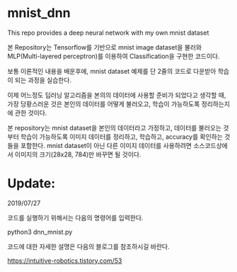 # mnist_dnn
This repo provides a deep neural network with my own mnist dataset

본 Repository는 Tensorflow를 기반으로 mnist image dataset을 불러와 MLP(Multi-layered perceptron)를 이용하여 Classification을 구현한 코드이다.

보통 이론적인 내용을 배운후에, mnist dataset 예제를 단 2줄의 코드로 다운받아 학습이 되는 과정을 실습한다.

이제 어느정도 딥러닝 알고리즘을 본의의 데이터에 사용할 준비가 되었다고 생각할 때, 
가장 당황스러운 것은 본인의 데이터를 어떻게 불러오고, 학습이 가능하도록 정리하는지에 관한 것이다. 

본 repository는 mnist dataset을 본인의 데이터라고 가정하고, 데이터를 불러오는 것부터 학습이 가능하도록 이미지 데이터를 정리하고, 학습하고, accuracy를 확인하는 것들을 포함한다.
mnist dataset이 아닌 다른 이미지 데이터를 사용하려면 소스코드상에서 이미지의 크기(28x28, 784)만 바꾸면 될 것이다.

# Update:
2019/07/27



코드를 실행하기 위해서는 다음의 명령어를 입력한다.

python3 dnn_mnist.py

코드에 대한 자세한 설명은 다음의 블로그를 참조하시길 바란다.

https://intuitive-robotics.tistory.com/53


